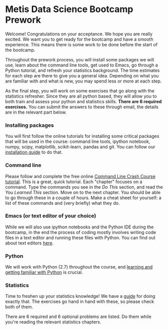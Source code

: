 # Metis Data Science Bootcamp Prework

Welcome! Congratulations on your acceptance. We hope you are really
excited. We want you to get ready for the bootcamp and have a smooth
experience. This means there is some work to be done before the start
of the bootcamp.

Throughout the prework process, you will install some packages we will
use, learn about the command line tools, get used to Emacs, go through
a Python tutorial, and refresh your statistics background. The time
estimates for each step are there to give you a general idea.
Depending on what you are familiar with and what is new, you may spend
less or more at each step.

As the final step, you will work on some exercises that go along with
the statistics refresher. Since they are all python based, they will
allow you to both train and assess your python and statistics skills.
**There are 6 required exercises.** You can submit the answers to
these through email, the details are in the relevant part below.


### Installing packages

You will first follow the online tutorials for installing some
critical packages that will be used in the course: command line tools,
ipython notebook, numpy, scipy, matplotlib, scikit-learn, pandas and
git. You can follow our [installation guide](installation.md) to do that.


### Command line

Please follow and complete the free online [Command Line Crash Course
tutorial](http://cli.learncodethehardway.org/book/). This is a great,
quick tutorial. Each "chapter" focuses on a command. Type the commands
you see in the _Do This_ section, and read the _You Learned This_
section. Move on to the next chapter. You should be able to go through
these in a couple of hours. Make a cheat sheet for yourself: a list of
these commands and (very briefly) what they do.


### Emacs (or text editor of your choice)

While we will also use ipython notebooks and the Python IDE during the
bootcamp, in the end the process of coding mostly involves writing
code files in a text editor and running these files with Python. You
can find out about text editors [here](editors.md).


### Python

We will work with Python (2.7) throughout the course, and [learning and
getting familiar with Python](python.md) is crucial.


### Statistics

Time to freshen up your statistics knowledge! We have a
[guide](stats.md) for doing exactly that. The exercises go hand in
hand with these, so please check both of them.

There are 6 required and 6 optional problems are listed. Do them while
you're reading the relevant statistics chapters.
